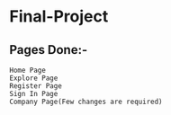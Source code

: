 # Final-Project

## Pages Done:-

```
Home Page
Explore Page
Register Page
Sign In Page
Company Page(Few changes are required)
```
